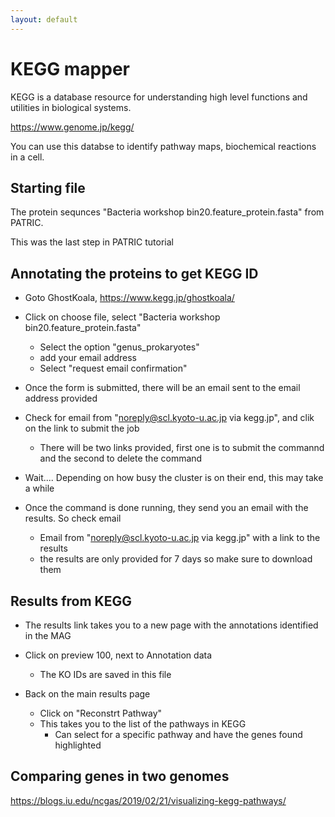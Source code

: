 ```yaml
---
layout: default
---
```


# KEGG mapper 

KEGG is a database resource for understanding high level functions and 
utilities in biological systems. 

https://www.genome.jp/kegg/

You can use this databse to identify pathway maps, biochemical reactions 
in a cell. 

## Starting file

The protein sequnces "Bacteria workshop 
bin20.feature_protein.fasta" from PATRIC. 

This was the last step in PATRIC tutorial

## Annotating the proteins to get KEGG ID
- Goto GhostKoala, https://www.kegg.jp/ghostkoala/
- Click on choose file, select "Bacteria workshop 
bin20.feature_protein.fasta" 
	- Select the option "genus_prokaryotes"
	- add your email address 
	- Select "request email confirmation"

- Once the form is submitted, there will be an email sent to the email 
address provided
- Check for email from "noreply@scl.kyoto-u.ac.jp via kegg.jp", and clik 
on the link to submit the job
	- There will be two links provided, first one is to submit the 
commannd and the second to delete the command 

- Wait.... Depending on how busy the cluster is on their end, this may 
take a while

- Once the command is done running, they send you an email with the 
results. So check email 
	- Email from "noreply@scl.kyoto-u.ac.jp via kegg.jp" with a link 
to the results 
	- the results are only provided for 7 days so make sure to 
download them 

 
## Results from KEGG
- The results link takes you to a new page with the annotations identified in the MAG
- Click on preview 100, next to Annotation data
	- The KO IDs are saved in this file

- Back on the main results page
	- Click on "Reconstrt Pathway" 
	- This takes you to the list of the pathways in KEGG
		- Can select for a specific pathway and have the genes found highlighted

## Comparing genes in two genomes 
https://blogs.iu.edu/ncgas/2019/02/21/visualizing-kegg-pathways/
